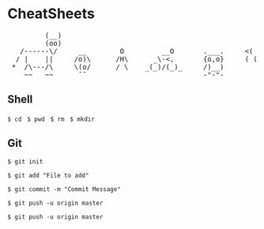 # CheatSheets

<pre>
         (__)
         (oo)
   /------\/     __        O         __O       .___.     <( ,, )>
  / |    ||     /o)\      /H\      _\-<,       {o,o}     ( (..) )    (-_(-_(-_-)_-)_-)
 *  /\---/\     \(o/      / \    _(_)/(_)_     /)__)        -
    ~~   ~~      ¯¯                            -"-"-
</pre>

## Shell

 ```$ cd ```
 ```$ pwd ```
 ```$ rm ```
 ```$ mkdir ```

## Git
```$ git init``` 

```$ git add "File to add"```

```$ git commit -m "Commit Message"```

```$ git push -u origin master```

```$ git push -u origin master```